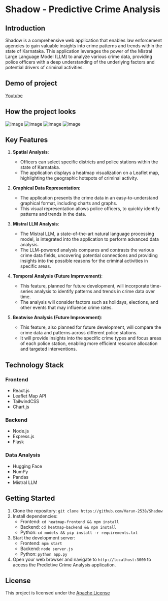 # Shadow - Predictive Crime Analysis

## Introduction
Shadow is a comprehensive web application that enables law enforcement agencies to gain valuable insights into crime patterns and trends within the state of Karnataka. This application leverages the power of the Mistral Large Language Model (LLM) to analyze various crime data, providing police officers with a deep understanding of the underlying factors and potential drivers of criminal activities.

## Demo of project
[Youtube](https://www.youtube.com/watch?v=7YnW6HfLGhQ)

## How the project looks
![image](https://github.com/Varun-2538/Shadow/assets/110900686/e4cede45-cf83-46aa-8481-a0d9a42b34ec)
![image](https://github.com/Varun-2538/Shadow/assets/110900686/3be2ce03-8c4a-475f-844a-430043e87b1c)
![image](https://github.com/Varun-2538/Shadow/assets/110900686/d3cc53ab-715c-4ab2-a472-24307d7d1917)
![image](https://github.com/Varun-2538/Shadow/assets/110900686/a3ef79ab-d365-46cb-92e9-8bf435e4bed2)

## Key Features

1. **Spatial Analysis**:
   - Officers can select specific districts and police stations within the state of Karnataka.
   - The application displays a heatmap visualization on a Leaflet map, highlighting the geographic hotspots of criminal activity.

2. **Graphical Data Representation**:
   - The application presents the crime data in an easy-to-understand graphical format, including charts and graphs.
   - This visual representation allows police officers, to quickly identify patterns and trends in the data.

3. **Mistral LLM Analysis**:
   - The Mistral LLM, a state-of-the-art natural language processing model, is integrated into the application to perform advanced data analysis.
   - The LLM-powered analysis compares and contrasts the various crime data fields, uncovering potential connections and providing insights into the possible reasons for the criminal activities in specific areas.

4. **Temporal Analysis (Future Improvement)**:
   - This feature, planned for future development, will incorporate time-series analysis to identify patterns and trends in crime data over time.
   - The analysis will consider factors such as holidays, elections, and other events that may influence crime rates.

5. **Beatwise Analysis (Future Improvement)**:
   - This feature, also planned for future development, will compare the crime data and patterns across different police stations.
   - It will provide insights into the specific crime types and focus areas of each police station, enabling more efficient resource allocation and targeted interventions.

## Technology Stack

### Frontend
- React.js
- Leaflet Map API
- TailwindCSS
- Chart.js

### Backend
- Node.js
- Express.js
- Flask

### Data Analysis
- Hugging Face
- NumPy
- Pandas
- Mistral LLM

## Getting Started

1. Clone the repository: `git clone https://github.com/Varun-2538/Shadow`
2. Install dependencies:
   - Frontend: `cd heatmap-frontend && npm install`
   - Backend: `cd heatmap-backend && npm install`
   - Python: `cd models && pip install -r requirements.txt`
3. Start the development server:
   - Frontend: `npm start`
   - Backend: `node server.js`
   - Python: `python app.py`
4. Open your web browser and navigate to `http://localhost:3000` to access the Predictive Crime Analysis application.

## License
This project is licensed under the [Apache License](https://www.apache.org/licenses/LICENSE-2.0.txt)

